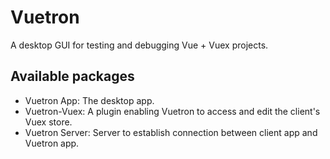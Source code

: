 # Vuetron
A desktop GUI for testing and debugging Vue + Vuex projects.

## Available packages
 - Vuetron App: The desktop app.
 - Vuetron-Vuex: A plugin enabling Vuetron to access and edit the client's Vuex store.
 - Vuetron Server: Server to establish connection between client app and Vuetron app.